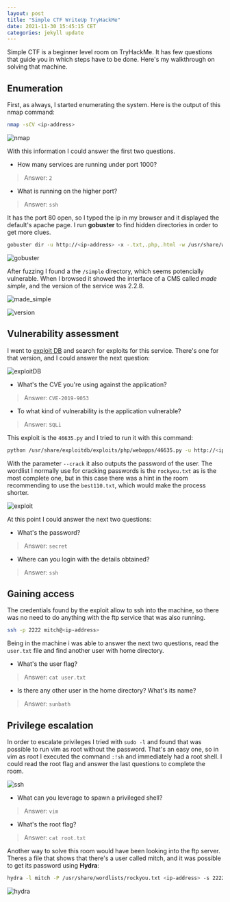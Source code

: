 ```yaml
---
layout: post
title: "Simple CTF WriteUp TryHackMe"
date: 2021-11-30 15:45:15 CET
categories: jekyll update
---
```


Simple CTF is a beginner level room on TryHackMe. It has few questions that
guide you in which steps have to be done. Here's my walkthrough on solving that
machine.

## Enumeration

First, as always, I started enumerating the system. Here is the output of this
nmap command:

``` bash
nmap -sCV <ip-address>
```

![nmap](img/simpleCTF/nmap.png)

With this information I could answer the first two questions.

- How many services are running under port 1000?
> Answer: `2`
- What is running on the higher port?
> Answer: `ssh`

It has the port 80 open, so I typed the ip in my browser and it displayed the
default's apache page. I run **gobuster** to find hidden directories in order to
get more clues.

``` bash
gobuster dir -u http://<ip-address> -x -.txt,.php,.html -w /usr/share/wordlists/dirb/common.txt -t 64 -q
```

![gobuster](img/simpleCTF/gobuster.png)

After fuzzing I found a the `/simple` directory, which seems potencially
vulnerable. When I browsed it showed the interface of a CMS called *made
simple*, and the version of the service was 2.2.8. 

![made_simple](img/simpleCTF/made_simple.png)

![version](img/simpleCTF/version.png)

## Vulnerability assessment

I went to [exploit DB](https://www.exploit-db.com/) and search
for exploits for this service. There's one for that version, and I could
answer the next question:

![exploitDB](img/simpleCTF/exploitDB.png)

- What's the CVE you're using against the application?
> Answer: `CVE-2019-9053`
- To what kind of vulnerability is the application vulnerable?
> Answer: `SQLi`

This exploit is the `46635.py` and I tried to run it with this command:

``` bash
python /usr/share/exploitdb/exploits/php/webapps/46635.py -u http://<ip-address>/simple --crack -w /usr/share/seclists/Passwords/Common-Credentials/best110.txt
```

With the parameter `--crack` it also outputs the password of the user. The
wordlist I normally use for cracking passwords is the `rockyou.txt` as is the
most complete one, but in this case there was a hint in the room recommending to
use the `best110.txt`, which would make the process shorter.

![exploit](img/simpleCTF/exploit.png)

At this point I could answer the next two questions:

- What's the password?
> Answer: `secret`
- Where can you login with the details obtained?
> Answer: `ssh`

## Gaining access

The credentials found by the exploit allow to ssh into the machine, so there was
no need to do anything with the ftp service that was also running.

``` bash
ssh -p 2222 mitch@<ip-address>
```

Being in the machine i was able to answer the next two questions, read the
`user.txt` file and find another user with home directory.

- What's the user flag?
> Answer: `cat user.txt`
- Is there any other user in the home directory? What's its name?
> Answer: `sunbath`

## Privilege escalation

In order to escalate privileges I tried with `sudo -l` and found that was
possible to run vim as root without the password. That's an easy one, so in vim
as root I executed the command `:!sh` and immediately had a root shell. I could
read the root flag and answer the last questions to complete the room.

![ssh](img/simpleCTF/root.png)

- What can you leverage to spawn a privileged shell?
> Answer: `vim`
- What's the root flag?
> Answer: `cat root.txt`

Another way to solve this room would have been looking into the ftp server.
Theres a file that shows that there's a user called mitch, and it was possible
to get its password using **Hydra**:

``` bash
hydra -l mitch -P /usr/share/wordlists/rockyou.txt <ip-address> -s 2222 -t 4 ssh
```

![hydra](img/simpleCTF/hydra.png)
